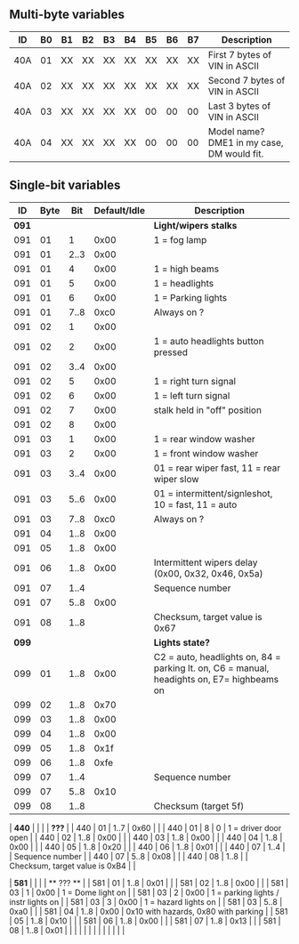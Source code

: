 ## Multi-byte variables

| ID  | B0 | B1 | B2 | B3 | B4 | B5 | B6 | B7 | Description             |
| --  | -- | -- | -- | -- | -- | -- | -- | -- | --                      |
| 40A | 01 | XX | XX | XX | XX | XX | XX | XX | First 7 bytes of VIN in ASCII |
| 40A | 02 | XX | XX | XX | XX | XX | XX | XX | Second 7 bytes of VIN in ASCII |
| 40A | 03 | XX | XX | XX | XX | 00 | 00 | 00 | Last 3 bytes of VIN in ASCII |
| 40A | 04 | XX | XX | XX | XX | 00 | 00 | 00 | Model name? DME1  in my case, DM would fit.|

## Single-bit variables
| ID  | Byte | Bit  | Default/Idle |  Description                         |
| --  |  --  | --   |      --      |     --                               |
| **091** |  |      |              | **Light/wipers stalks**            |
| 091 |  01  | 1    | 0x00         | 1 = fog lamp                         |
| 091 |  01  | 2..3 | 0x00         |                                      |
| 091 |  01  | 4    | 0x00         | 1 = high beams                       |
| 091 |  01  | 5    | 0x00         | 1 = headlights                       |
| 091 |  01  | 6    | 0x00         | 1 = Parking lights                   |
| 091 |  01  | 7..8 | 0xc0         | Always on ?                          |
| 091 |  02  | 1    | 0x00         |                                      |
| 091 |  02  | 2    | 0x00         | 1 = auto headlights button pressed   |
| 091 |  02  | 3..4 | 0x00         |                                      |
| 091 |  02  | 5    | 0x00         | 1 = right turn signal                |
| 091 |  02  | 6    | 0x00         | 1 = left turn signal                 |
| 091 |  02  | 7    | 0x00         | stalk held in "off" position         |
| 091 |  02  | 8    | 0x00         |                                      |
| 091 |  03  | 1    | 0x00         | 1 = rear window washer               |
| 091 |  03  | 2    | 0x00         | 1 = front window washer              |
| 091 |  03  | 3..4 | 0x00         | 01 = rear wiper fast, 11 = rear wiper slow                  |
| 091 |  03  | 5..6 | 0x00         | 01 = intermittent/signleshot, 10 = fast, 11 = auto   |
| 091 |  03  | 7..8 | 0xc0         | Always on ?                          |
| 091 |  04  | 1..8 | 0x00         |                                      |
| 091 |  05  | 1..8 | 0x00         |                                      |
| 091 |  06  | 1..8 | 0x00         | Intermittent wipers delay (0x00, 0x32, 0x46, 0x5a) |
| 091 |  07  | 1..4 |              | Sequence number                      |
| 091 |  07  | 5..8 | 0x00         |                                      |
| 091 |  08  | 1..8 |              | Checksum, target value is 0x67       |
| **099** |  |      |              | **Lights state?**                    |
| 099 |  01  | 1..8 | 0x00         | C2 = auto, headlights on, 84 = parking lt. on, C6 = manual, headights on, E7= highbeams on |
| 099 |  02  | 1..8 | 0x70         |                                      |
| 099 |  03  | 1..8 | 0x00         |                                      |
| 099 |  04  | 1..8 | 0x00         |                                      |
| 099 |  05  | 1..8 | 0x1f         |                                      |
| 099 |  06  | 1..8 | 0xfe         |                                      |
| 099 |  07  | 1..4 |              | Sequence number                      |
| 099 |  07  | 5..8 | 0x10         |                                      |
| 099 |  08  | 1..8 |              | Checksum (target 5f)                 |



| **440** |  |      |              | **???**                            |
| 440 |  01  | 1..7 | 0x60         |                                      |
| 440 |  01  |  8   |       0      | 1 = driver door open                 |
| 440 |  02  | 1..8 | 0x00         |                                      |
| 440 |  03  | 1..8 | 0x00         |                                      |
| 440 |  04  | 1..8 | 0x00         |                                      |
| 440 |  05  | 1..8 | 0x20         |                                      |
| 440 |  06  | 1..8 | 0x01         |                                      |
| 440 |  07  | 1..4 |              | Sequence number                      |
| 440 |  07  | 5..8 | 0x08         |                                      |
| 440 |  08  | 1..8 |              | Checksum, target value is 0xB4       |
|

| **581** |  |      |              | ** ??? **                            |
| 581 |  01  | 1..8 | 0x01         |                                      |
| 581 |  02  | 1..8 | 0x00         |                                      |
| 581 |  03  | 1    | 0x00         | 1 = Dome light on                    |
| 581 |  03  | 2    | 0x00         | 1 = parking lights / instr lights on |
| 581 |  03  | 3    | 0x00         | 1 = hazard lights on                 |
| 581 |  03  | 5..8 | 0xa0         |                                      |
| 581 |  04  | 1..8 | 0x00         | 0x10 with hazards, 0x80 with parking |
| 581 |  05  | 1..8 | 0x10         |                                      |
| 581 |  06  | 1..8 | 0x00         |                                      |
| 581 |  07  | 1..8 | 0x13         |                                      |
| 581 |  08  | 1..8 | 0x01         |                                      |
|     |      |      |              |                                      |
     |      |      |              |                                      |

